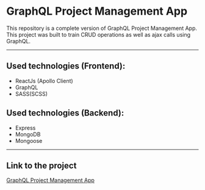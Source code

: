 # GraphQL Project Management App

This repository is a complete version of GraphQL Project Management App. This project was built to train CRUD operations as well as ajax calls using GraphQL.

---

## Used technologies (Frontend):

- ReactJs (Apollo Client)
- GraphQL
- SASS(SCSS)

## Used technologies (Backend):

- Express
- MongoDB
- Mongoose

---

## Link to the project

[GraphQL Project Management App](https://lonerr7.github.io/gql-project-management-app-frontend/ 'GraphQL Project Management App')
